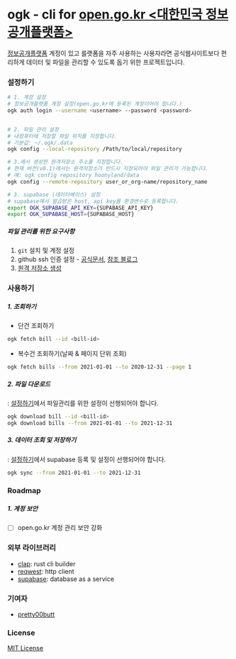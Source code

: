 # ogk - cli for [open.go.kr <대한민국 정보공개플랫폼>](https://open.go.kr)
[정보공개플랫폼](https://open.go.kr) 계정이 있고 를랫폼을 자주 사용하는 사용자라면 공식웹사이트보다 편리하게 데이터 및 파일을 관리할 수 있도록 돕기 위한 프로젝트입니다.

### 설정하기

```bash
# 1. 계정 설정
# 정보공개플랫폼 계정 설정(open.go.kr에 등록된 계정이어야 합니다.)
ogk auth login --username <username> --password <password>


# 2. 파일 관리 설정
# 내컴퓨터에 저장할 파일 위치를 지정합니다.
# 기본값: ~/.ogk/.data
ogk config --local-repository /Path/to/local/repository

# 3.에서 생성한 원격저장소 주소를 지정합니다.
# 현재 버전(v0.1)에서는 원격저장소가 반드시 지정되어야 파일 관리가 가능합니다.
# 예: ogk config repository hoonyland/data
ogk config --remote-repository user_or_org-name/repository_name

# 3. supabase (데이터베이스) 설정
# supabase에서 발급받은 host, api key를 환경변수로 등록합니다.
export OGK_SUPABASE_API_KEY={SUPABASE_API_KEY}
export OGK_SUPABASE_HOST={SUPABASE_HOST}

```

##### 파일 관리를 위한 요구사항

1. `git` 설치 및 계정 설정
2. github ssh 인증 설정 - [공식문서](https://docs.github.com/en/authentication/connecting-to-github-with-ssh), [참조 블로그](https://devocean.sk.com/blog/techBoardDetail.do?ID=163311)
3. [원격 저장소 생성](https://github.com/new)


### 사용하기
##### 1. 조회하기

- 단건 조회하기
```bash
ogk fetch bill --id <bill-id>
```

- 복수건 조회하기(날짜 & 페이지 단위 조회)
```bash
ogk fetch bills --from 2021-01-01 --to 2020-12-31 --page 1
```

##### 2. 파일 다운로드
: [설정하기](#설정하기)에서 파일관리를 위한 설정이 선행되어야 합니다.

```bash
ogk download bill --id <bill-id>
ogk download bills --from 2021-01-01 --to 2021-12-31
```

##### 3. 데이터 조회 및 저장하기
: [설정하기](#설정하기)에서 supabase 등록 및 설정이 선행되어야 합니다.

```bash
ogk sync --from 2021-01-01 --to 2021-12-31
```

### Roadmap

##### 1. 계정 보안
- [ ] open.go.kr 계정 관리 보안 강화

### 외부 라이브러리
- [clap](https://docs.rs/clap/3.0.0-beta.2/clap): rust cli builder
- [reqwest](https://docs.rs/reqwest/0.10.10/reqwest): http client
- [supabase](https://supabase.io): database as a service

### 기여자
 
- [pretty00butt](hoony.land)
 
### License

[MIT License](LICENSE)